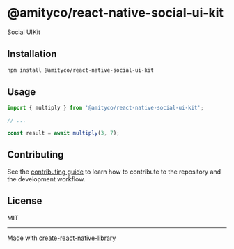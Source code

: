 # @amityco/react-native-social-ui-kit

Social UIKit

## Installation

```sh
npm install @amityco/react-native-social-ui-kit
```

## Usage

```js
import { multiply } from '@amityco/react-native-social-ui-kit';

// ...

const result = await multiply(3, 7);
```

## Contributing

See the [contributing guide](CONTRIBUTING.md) to learn how to contribute to the repository and the development workflow.

## License

MIT

---

Made with [create-react-native-library](https://github.com/callstack/react-native-builder-bob)

